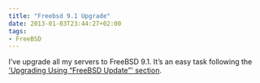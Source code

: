 ```yaml
---
title: "Freebsd 9.1 Upgrade"
date: 2013-01-03T23:44:27+02:00
tags:
- FreeBSD
---
```


I’ve upgrade all my servers to FreeBSD 9.1. It’s an easy task following the ['Upgrading Using “FreeBSD Update”' section](http://www.freebsd.org/releases/9.1R/installation.html).
